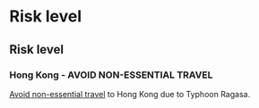 # Risk level

## Risk level

### Hong Kong - AVOID NON-ESSENTIAL TRAVEL

[Avoid non-essential travel](#levels "Risk Levels") to Hong Kong due to Typhoon Ragasa.